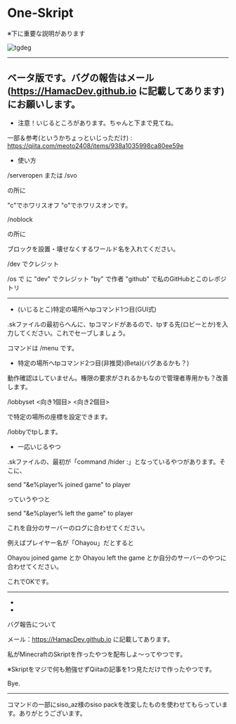 # One-Skript

※下に重要な説明があります

![tgdeg](https://user-images.githubusercontent.com/81562786/115990668-700bd800-a5ff-11eb-9366-573a855d36ce.png)

------
ベータ版です。バグの報告はメール(https://HamacDev.github.io に記載してあります)にお願いします。
------


- 注意！いじるところがあります。ちゃんと下まで見てね。


一部＆参考(というかちょっといじっただけ) : https://qiita.com/meoto2408/items/938a1035998ca80ee59e

- 使い方

/serveropen <text> または /svo <text>
  
<text>の所に
  
"c"でホワリスオフ "o"でホワリスオンです。

/noblock <text>
  
<text>の所に
  
ブロックを設置・壊せなくするワールド名を入れてください。

/dev でクレジット

/os <text> で <text> に "dev" でクレジット "by" で作者 "github" で私のGitHubとこのレポジトリ
  
------------------

- (いじるとこ)特定の場所へtpコマンド1つ目(GUI式)

.skファイルの最初らへんに、tpコマンドがあるので、tpする先(ロビーとか)を入力してください。これでセーブしましょう。

コマンドは /menu です。


- 特定の場所へtpコマンド2つ目(非推奨)(Beta)(バグあるかも？)

動作確認はしていません。権限の要求がされるかもなので管理者専用かも？改善します。

/lobbyset <x> <y> <z> <向き1個目> <向き2個目>
  
で特定の場所の座標を設定できます。

/lobbyでtpします。

- 一応いじるやつ

.skファイルの、最初が「command /hider <text>:」となっているやつがあります。そこに、
  
send "&e%player% joined game" to player  

っていうやつと

send "&e%player% left the game" to player

これを自分のサーバーのログに合わせてください。

例えばプレイヤー名が「Ohayou」だとすると

Ohayou joined game とか Ohayou left the game とか自分のサーバーのやつに合わせてください。

これでOKです。


-------------------



-



-


バグ報告について

メール：https://HamacDev.github.io に記載してあります。

私がMinecraftのSkriptを作ったやつを配布しよ〜ってやつです。

※Skriptをマジで何も勉強せずQiitaの記事を1つ見ただけで作ったやつです。

Bye.

-------------
コマンドの一部にsiso_az様のsiso packを改変したものを使わせてもらっています。ありがとうございます。
